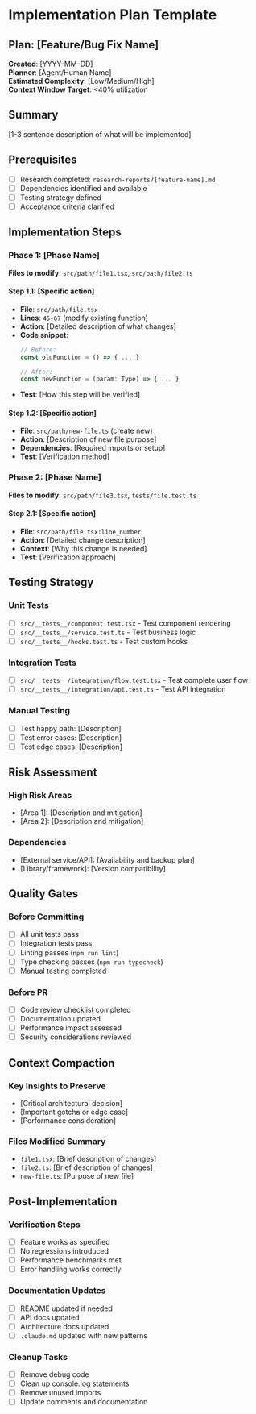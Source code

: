# Implementation Plan Template

## Plan: [Feature/Bug Fix Name]

**Created**: [YYYY-MM-DD]  
**Planner**: [Agent/Human Name]  
**Estimated Complexity**: [Low/Medium/High]  
**Context Window Target**: <40% utilization

## Summary
[1-3 sentence description of what will be implemented]

## Prerequisites
- [ ] Research completed: `research-reports/[feature-name].md`
- [ ] Dependencies identified and available
- [ ] Testing strategy defined
- [ ] Acceptance criteria clarified

## Implementation Steps

### Phase 1: [Phase Name]
**Files to modify**: `src/path/file1.tsx`, `src/path/file2.ts`

#### Step 1.1: [Specific action]
- **File**: `src/path/file.tsx`
- **Lines**: `45-67` (modify existing function)
- **Action**: [Detailed description of what changes]
- **Code snippet**:
  ```typescript
  // Before:
  const oldFunction = () => { ... }
  
  // After:
  const newFunction = (param: Type) => { ... }
  ```
- **Test**: [How this step will be verified]

#### Step 1.2: [Specific action]
- **File**: `src/path/new-file.ts` (create new)
- **Action**: [Description of new file purpose]
- **Dependencies**: [Required imports or setup]
- **Test**: [Verification method]

### Phase 2: [Phase Name]
**Files to modify**: `src/path/file3.tsx`, `tests/file.test.ts`

#### Step 2.1: [Specific action]
- **File**: `src/path/file.tsx:line_number`
- **Action**: [Detailed change description]
- **Context**: [Why this change is needed]
- **Test**: [Verification approach]

## Testing Strategy

### Unit Tests
- [ ] `src/__tests__/component.test.tsx` - Test component rendering
- [ ] `src/__tests__/service.test.ts` - Test business logic
- [ ] `src/__tests__/hooks.test.ts` - Test custom hooks

### Integration Tests  
- [ ] `src/__tests__/integration/flow.test.tsx` - Test complete user flow
- [ ] `src/__tests__/integration/api.test.ts` - Test API integration

### Manual Testing
- [ ] Test happy path: [Description]
- [ ] Test error cases: [Description]
- [ ] Test edge cases: [Description]

## Risk Assessment

### High Risk Areas
- [Area 1]: [Description and mitigation]
- [Area 2]: [Description and mitigation]

### Dependencies
- [External service/API]: [Availability and backup plan]
- [Library/framework]: [Version compatibility]

## Quality Gates

### Before Committing
- [ ] All unit tests pass
- [ ] Integration tests pass
- [ ] Linting passes (`npm run lint`)
- [ ] Type checking passes (`npm run typecheck`)
- [ ] Manual testing completed

### Before PR
- [ ] Code review checklist completed
- [ ] Documentation updated
- [ ] Performance impact assessed
- [ ] Security considerations reviewed

## Context Compaction

### Key Insights to Preserve
- [Critical architectural decision]
- [Important gotcha or edge case]
- [Performance consideration]

### Files Modified Summary
- `file1.tsx`: [Brief description of changes]
- `file2.ts`: [Brief description of changes]
- `new-file.ts`: [Purpose of new file]

## Post-Implementation

### Verification Steps
- [ ] Feature works as specified
- [ ] No regressions introduced
- [ ] Performance benchmarks met
- [ ] Error handling works correctly

### Documentation Updates
- [ ] README updated if needed
- [ ] API docs updated
- [ ] Architecture docs updated
- [ ] `.claude.md` updated with new patterns

### Cleanup Tasks
- [ ] Remove debug code
- [ ] Clean up console.log statements
- [ ] Remove unused imports
- [ ] Update comments and documentation